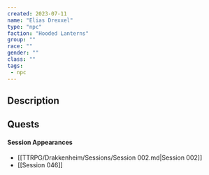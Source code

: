 ```yaml
---
created: 2023-07-11
name: "Elias Drexxel"
type: "npc"
faction: "Hooded Lanterns"
group: ""
race: ""
gender: ""
class: ""
tags:
 - npc
---
```

## Description


## Quests
<!-- QueryToSerialize: TASK FROM "TTRPG/Drakkenheim/Quests" WHERE !completed AND contains(outlinks, [[Elias Drexxel]]) -->

#### Session Appearances
<!-- QueryToSerialize: LIST FROM [[Elias Drexxel]] WHERE file.folder = "TTRPG/Drakkenheim/Sessions" -->
<!-- SerializedQuery: LIST FROM [[Elias Drexxel]] WHERE file.folder = "TTRPG/Drakkenheim/Sessions" -->
- [[TTRPG/Drakkenheim/Sessions/Session 002.md|Session 002]]
- [[Session 046]]
<!-- SerializedQuery END -->




